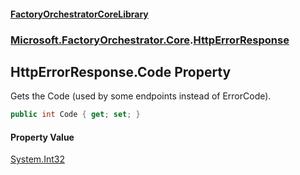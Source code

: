 #### [FactoryOrchestratorCoreLibrary](./FactoryOrchestratorCoreLibrary.md 'FactoryOrchestratorCoreLibrary')
### [Microsoft.FactoryOrchestrator.Core](./Microsoft-FactoryOrchestrator-Core.md 'Microsoft.FactoryOrchestrator.Core').[HttpErrorResponse](./Microsoft-FactoryOrchestrator-Core-HttpErrorResponse.md 'Microsoft.FactoryOrchestrator.Core.HttpErrorResponse')
## HttpErrorResponse.Code Property
Gets the Code (used by some endpoints instead of ErrorCode).  
```csharp
public int Code { get; set; }
```
#### Property Value
[System.Int32](https://docs.microsoft.com/en-us/dotnet/api/System.Int32 'System.Int32')  
